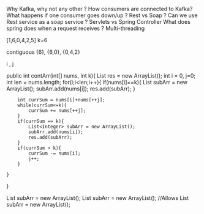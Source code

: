 
Why Kafka, why not any other ?
How consumers are connected to Kafka? What happens if one consumer goes down/up ?
Rest vs Soap ?
Can we use Rest service as a soap service ?
Servlets vs Spring Controller
What does spring does when a request receives ?
Multi-threading


[1,6,0,4,2,5]  k=6

contiguous {6}, {6,0}, {0,4,2}

i , j

public int contArr(int[] nums, int k){
	List<ArrayList> res = new ArrayList();
	int i = 0, j=0;
	int len = nums.length;
	for(i;i<len;i++){
		if(nums[i]==k){
			List<Integer> subArr = new ArrayList();
			subArr.add(nums[i]);
			res.add(subArr);
		}

		int currSum = nums[i]+nums[++j];
		while(currSum<=k){
			currSum += nums[++j];
		}
		if(currSum == k){
			List<Integer> subArr = new ArrayList();
			subArr.add(nums[i]);
			res.add(subArr);
		}
		if(currSum > k){
			currSum -= nums[i];
			j++;
		}

	}
}


List<Integer> subArr = new ArrayList<Integer>();
List<Number> subArr = new ArrayList<Integer>(); //Allows
List<Number> subArr = new ArrayList<Number>();



